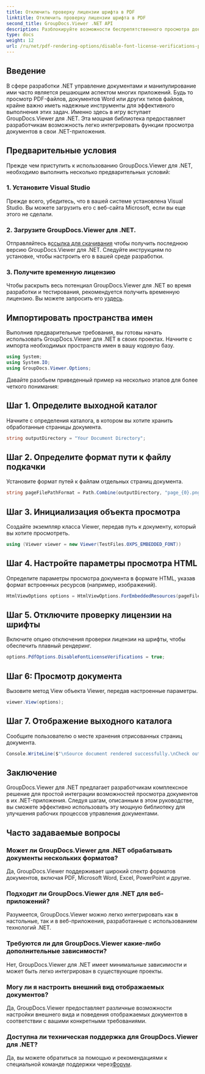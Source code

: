 ```yaml
---
title: Отключить проверку лицензии шрифта в PDF
linktitle: Отключить проверку лицензии шрифта в PDF
second_title: GroupDocs.Viewer .NET API
description: Разблокируйте возможности беспрепятственного просмотра документов в вашей .NET с помощью GroupDocs.Viewer для .NET. Легко интегрируйте и настраивайте рендеринг документов с минимальными зависимостями.
type: docs
weight: 12
url: /ru/net/pdf-rendering-options/disable-font-license-verifications-pdf/
---
```

## Введение
В сфере разработки .NET управление документами и манипулирование ими часто является решающим аспектом многих приложений. Будь то просмотр PDF-файлов, документов Word или других типов файлов, крайне важно иметь надежные инструменты для эффективного выполнения этих задач. Именно здесь в игру вступает GroupDocs.Viewer для .NET. Эта мощная библиотека предоставляет разработчикам возможность легко интегрировать функции просмотра документов в свои .NET-приложения.
## Предварительные условия
Прежде чем приступить к использованию GroupDocs.Viewer для .NET, необходимо выполнить несколько предварительных условий:
### 1. Установите Visual Studio
Прежде всего, убедитесь, что в вашей системе установлена Visual Studio. Вы можете загрузить его с веб-сайта Microsoft, если вы еще этого не сделали.
### 2. Загрузите GroupDocs.Viewer для .NET.
 Отправляйтесь в[ссылка для скачивания](https://releases.groupdocs.com/viewer/net/) чтобы получить последнюю версию GroupDocs.Viewer для .NET. Следуйте инструкциям по установке, чтобы настроить его в вашей среде разработки.
### 3. Получите временную лицензию
 Чтобы раскрыть весь потенциал GroupDocs.Viewer для .NET во время разработки и тестирования, рекомендуется получить временную лицензию. Вы можете запросить его у[здесь](https://purchase.groupdocs.com/temporary-license/).

## Импортировать пространства имен
Выполнив предварительные требования, вы готовы начать использовать GroupDocs.Viewer для .NET в своих проектах. Начните с импорта необходимых пространств имен в вашу кодовую базу.
```csharp
using System;
using System.IO;
using GroupDocs.Viewer.Options;
```

Давайте разобьем приведенный пример на несколько этапов для более четкого понимания:
## Шаг 1. Определите выходной каталог
Начните с определения каталога, в котором вы хотите хранить обработанные страницы документа.
```csharp
string outputDirectory = "Your Document Directory";
```
## Шаг 2. Определите формат пути к файлу подкачки
Установите формат путей к файлам отдельных страниц документа.
```csharp
string pageFilePathFormat = Path.Combine(outputDirectory, "page_{0}.png");
```
## Шаг 3. Инициализация объекта просмотра
Создайте экземпляр класса Viewer, передав путь к документу, который вы хотите просмотреть.
```csharp
using (Viewer viewer = new Viewer(TestFiles.OXPS_EMBEDDED_FONT))
```
## Шаг 4. Настройте параметры просмотра HTML
Определите параметры просмотра документа в формате HTML, указав формат встроенных ресурсов (например, изображений).
```csharp
HtmlViewOptions options = HtmlViewOptions.ForEmbeddedResources(pageFilePathFormat);
```
## Шаг 5. Отключите проверку лицензии на шрифты
Включите опцию отключения проверки лицензии на шрифты, чтобы обеспечить плавный рендеринг.
```csharp
options.PdfOptions.DisableFontLicenseVerifications = true;
```
## Шаг 6: Просмотр документа
Вызовите метод View объекта Viewer, передав настроенные параметры.
```csharp
viewer.View(options);
```
## Шаг 7. Отображение выходного каталога
Сообщите пользователю о месте хранения отрисованных страниц документа.
```csharp
Console.WriteLine($"\nSource document rendered successfully.\nCheck output in {outputDirectory}.");
```

## Заключение
GroupDocs.Viewer для .NET предлагает разработчикам комплексное решение для простой интеграции возможностей просмотра документов в их .NET-приложения. Следуя шагам, описанным в этом руководстве, вы сможете эффективно использовать эту мощную библиотеку для улучшения рабочих процессов управления документами.
## Часто задаваемые вопросы
### Может ли GroupDocs.Viewer для .NET обрабатывать документы нескольких форматов?
Да, GroupDocs.Viewer поддерживает широкий спектр форматов документов, включая PDF, Microsoft Word, Excel, PowerPoint и другие.
### Подходит ли GroupDocs.Viewer для .NET для веб-приложений?
Разумеется, GroupDocs.Viewer можно легко интегрировать как в настольные, так и в веб-приложения, разработанные с использованием технологий .NET.
### Требуются ли для GroupDocs.Viewer какие-либо дополнительные зависимости?
Нет, GroupDocs.Viewer для .NET имеет минимальные зависимости и может быть легко интегрирован в существующие проекты.
### Могу ли я настроить внешний вид отображаемых документов?
Да, GroupDocs.Viewer предоставляет различные возможности настройки внешнего вида и поведения отображаемых документов в соответствии с вашими конкретными требованиями.
### Доступна ли техническая поддержка для GroupDocs.Viewer для .NET?
 Да, вы можете обратиться за помощью и рекомендациями к специальной команде поддержки через[Форум](https://forum.groupdocs.com/c/viewer/9).